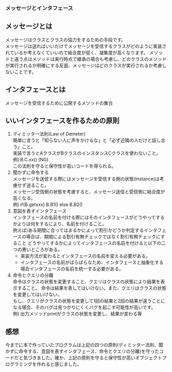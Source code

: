 ### メッセージとインタフェース

## メッセージとは

メッセージはクラスとクラスの協力をするための手段です。    
メッセージは送ればいいだけでメッセージを受信するクラスがどのように実装されているか考えなくていいので結合度が低く、凝集度が高くなります。
メソッドと違う点はメソッドは実行時点で継承の場合も考慮し、どのクラスのメソッドが実行されるか明確にする反面、メッセージはどのクラスが実行されるか考慮しないことです。

## インタフェースとは

メッセージを受信するために公開するメソッドの集合

## いいインタフェースを作るための原則

1. ディミッター法則(Law of Demeter)   
簡単に言うと「知らない人に声をかけるな」と「必ず近隣の人だけと話し合う」こと。  
実装で言うとAクラスがBクラスのインスタンスCクラスを使わないこと。例) B.C.xx() (NG)   
この法則を守ると保守性が高いコードを得られる。    
2. 聞かずに命令する  
メッセージを送信する際にはメッセージを受信する側の状態(Instance)は考慮せず送ること。   
メッセージ受信側の状態を考慮すると、メッセージ送信と受信側に結合度が高くなる。   
例) if(B.getxxx) B.B1() else B.B2()
3. 意図を表すインタフェース  
インタフェースの名前を付ける際にはそのインタフェースがどうやってするかよりは何をするにより、名前を付けること。  
例えば)ある期間に合ってはまるかによって割引かどうか判定するインタフェースの場合は、期間による割引有無チェックではなく割引有無チェックにすること
どうやってするかによってインタフェースの名前を付けると以下の二つの悪いところがある。
	+ 実装方法が変わるとインタフェースの名前を変える必要がある。
	+ インタフェースの名前がばらばらなため、インタフェースと抽象化する場合インタフェースの名前を統一する必要がある。   
4. 命令とクエリの分離  
命令はクラスの状態を変更すること、クエリはクラスの状態により結果を表示すること。
命令は結果を表してはいけない。また、クエリはクラスの状態を変更してはいけない。   
もし、クエリがクラスの状態を変更して1回の結果と2回の結果が違うことになる場合、そのバグは見つかりにくくバグを起こす可能性が高いです。   
例) 出力メソッドprintがクラスの状態を変更し、結果が変わる等


## 感想

今までに本で作っていたプログラムは上記の四つの原則(ディミッター法則、聞かずに命令する、意図を表すインタフェース、命令とクエリの分離)を守ったコードだと気づきました。確か、上記の原則を守ると保守性が高いオブジェクトプログラミングを作れると感じました。
